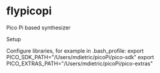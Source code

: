 # flypicopi
Pico Pi based synthesizer



Setup 

Configure libraries, for example in .bash_profile:
export PICO_SDK_PATH="/Users/mdietric/picoPi/pico-sdk"
export PICO_EXTRAS_PATH="/Users/mdietric/picoPi/pico-extras"

